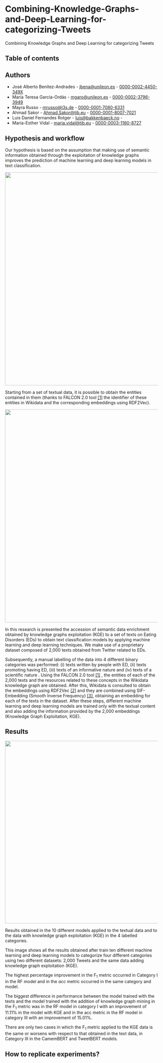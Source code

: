# Combining-Knowledge-Graphs-and-Deep-Learning-for-categorizing-Tweets
Combining Knowledge Graphs and Deep Learning for categorizing Tweets

## Table of contents


## Authors

* José Alberto Benítez-Andrades - jbena@unileon.es - <a href="https://orcid.org/0000-0002-4450-349X" rel="nofollow" target="_blank">0000-0002-4450-349X</a>
* María Teresa García-Ordás - mgaro@unileon.es - <a href="https://orcid.org/0000-0002-3796-3949" target="_blank">0000-0002-3796-3949</a>
* Mayra Russo - mrusso@l3s.de - <a href="https://orcid.org/0000-0001-7080-6331" rel="nofollow" target="_blank">0000-0001-7080-6331</a>
* Ahmad Sakor - Ahmad.Sakor@tib.eu - <a href="https://orcid.org/0000-0001-8007-7021" rel="nofollow" target="_blank">0000-0001-8007-7021</a>
* Luis Daniel Fernandes Rotger - luis@bakkenbaeck.no - 
* Maria-Esther Vidal - maria.vidal@tib.eu - <a href="https://orcid.org/0000-0003-1160-8727" rel="nofollow" target="_blank">0000-0003-1160-8727</a> 

## Hypothesis and workflow

Our hypothesis is based on the assumption that making use of semantic information obtained through the exploitation of knowledge graphs improves the prediction of machine learning and deep learning models in text classification.

<img src="https://jabenitez.com/kge/motivating-example.png" width="700px" />

Starting from a set of textual data, it is possible to obtain the entities contained in them (thanks to FALCON 2.0 tool [[1]](https://doi.org/10.1145/3340531.3412777) the identifier of these entities in Wikidata and the corresponding embeddings using RDF2Vec).

<img src="https://jabenitez.com/kge/workflow.png" width="700px" />

In this research is presented the accession of semantic data enrichment obtained by knowledge graphs exploitation (KGE) to a set of texts on Eating Disorders (EDs) to obtain text classification models by applying machine learning and deep learning techniques. We make use of a proprietary dataset composed of 2,000 texts obtained from Twitter related to EDs. 

Subsequently, a manual labelling of the data into 4 different binary categories was performed: (i) texts written by people with ED, (ii) texts promoting having ED, (iii) texts of an informative nature and (iv) texts of a scientific nature . Using the FALCON 2.0 tool [[1]](https://doi.org/10.1145/3340531.3412777) , the entities of each of the 2,000 texts and the resources related to these concepts in the Wikidata knowledge graph are obtained. After this, Wikidata is consulted to obtain the embeddings using RDF2Vec [[2]](https://madoc.bib.uni-mannheim.de/41307/1/Ristoski_RDF2Vec.pdf) and they are combined using SIF-Embedding (Smooth Inverse Frequency) [[3]](https://openreview.net/pdf?id=SyK00v5xx), obtaining an embedding for each of the texts in the dataset. After these steps, different machine learning and deep learning models are trained only with the textual content and also adding the information provided by the 2,000 embeddings (Knowledge Graph Exploitation, KGE). 



## Results

<img src="https://jabenitez.com/kge/results.png" width="600px" />

Results obtained in the 10 different models applied to the textual data and to the data with knowledge graph exploitation (KGE) in the 4 labelled categories.

This image shows all the results obtained after train ten different machine learning and deep learning models to categorize four different categories using two different datasets: 2,000 Tweets and the same data adding knowledge graph exploitation (KGE).

The highest percentage improvement in the  F<sub>1</sub> metric occurred in Category I in the RF model and in the $acc$ metric occurred in the same category and model.

The biggest difference in performance between the model trained with the texts and the model trained with the addition of knowledge graph mining in the F<sub>1</sub>  metric was in the RF model in category I with an improvement of 11.11% in the model with KGE and in the acc metric in the RF model in category III with an improvement of 15.01%. 

There are only two cases in which the F<sub>1</sub> metric applied to the KGE data is the same or worsens with respect to that obtained in the text data, in Category III in the CamemBERT and TweetBERT models.


## How to replicate experiments?




